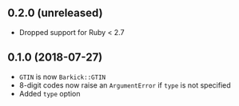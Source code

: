## 0.2.0 (unreleased)

- Dropped support for Ruby < 2.7

## 0.1.0 (2018-07-27)

- `GTIN` is now `Barkick::GTIN`
- 8-digit codes now raise an `ArgumentError` if `type` is not specified
- Added `type` option
